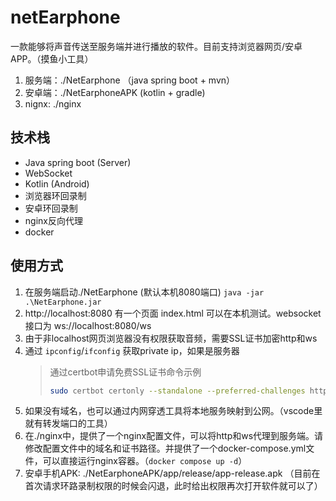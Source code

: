 # netEarphone

一款能够将声音传送至服务端并进行播放的软件。目前支持浏览器网页/安卓APP。（摸鱼小工具）

1. 服务端：./NetEarphone （java spring boot + mvn）
2. 安卓端：./NetEarphoneAPK (kotlin + gradle)
3. nignx: ./nginx

## 技术栈

* Java spring boot (Server)
* WebSocket
* Kotlin (Android)
* 浏览器环回录制
* 安卓环回录制
* nginx反向代理
* docker

## 使用方式

1. 在服务端启动./NetEarphone (默认本机8080端口) `java -jar .\NetEarphone.jar`
2. http://localhost:8080 有一个页面  index.html 可以在本机测试。websocket接口为 ws://localhost:8080/ws
3. 由于非localhost网页浏览器没有权限获取音频，需要SSL证书加密http和ws
4. 通过 `ipconfig`/`ifconfig` 获取private ip，如果是服务器
   > 通过certbot申请免费SSL证书命令示例
   >
   > ```bash
   > sudo certbot certonly --standalone --preferred-challenges http --agree-tos --register-unsafely-without-email -d example.com
   > ```
   >
5. 如果没有域名，也可以通过内网穿透工具将本地服务映射到公网。（vscode里就有转发端口的工具）
6. 在./nginx中，提供了一个nginx配置文件，可以将http和ws代理到服务端。请修改配置文件中的域名和证书路径。并提供了一个docker-compose.yml文件，可以直接运行nginx容器。（`docker compose up -d`）
7. 安卓手机APK: ./NetEarphoneAPK/app/release/app-release.apk （目前在首次请求环路录制权限的时候会闪退，此时给出权限再次打开软件就可以了）
